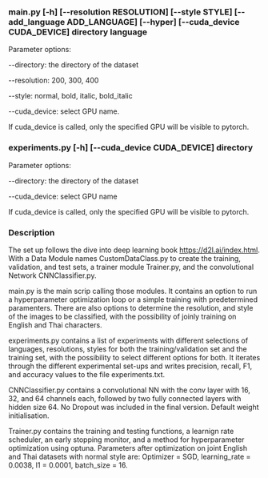 ### main.py [-h] [--resolution RESOLUTION] [--style STYLE] [--add_language ADD_LANGUAGE] [--hyper] [--cuda_device CUDA_DEVICE] directory language
      
Parameter options: 
      
--directory: the directory of the dataset
                
--resolution: 200, 300, 400
                
--style: normal, bold, italic, bold_italic
                
--cuda_device: select GPU name. 
                
If cuda_device is called, only the specified GPU will be visible to pytorch. 
                
### experiments.py [-h]  [--cuda_device CUDA_DEVICE] directory 
     
Parameter options: 
      
--directory: the directory of the dataset
                
--cuda_device: select GPU name

If cuda_device is called, only the specified GPU will be visible to pytorch.

### Description 

The set up follows the dive into deep learning book https://d2l.ai/index.html. With a Data Module names CustomDataClass.py to create the training, validation, and test sets, a trainer module Trainer.py, and the convolutional Network CNNClassifier.py. 

main.py is the main scrip calling those modules. It contains an option to run a hyperparameter optimization loop or a simple training with predetermined paramenters. There are also options to determine the resolution, and style of the images to be classified, with the possibility of joinly training on English and Thai characters. 

experiments.py contains a list of experiments with different selections of languages, resolutions, styles for both the training/validation set and the training set, with the possibility to select different options for both. It iterates through the different experimental set-ups and writes precision, recall, F1, and accuracy values to the file experiments.txt.

CNNClassifier.py contains a convolutional NN with the conv layer with 16, 32, and 64 channels each, followed by two fully connected layers with hidden size 64. No Dropout was included in the final version. Default weight initialisation. 

Trainer.py contains the training and testing functions, a learnign rate scheduler, an early stopping monitor, and a method for hyperparameter optimization using optuna. Parameters after optimization on joint English and Thai datasets with normal style are: Optimizer = SGD, learning_rate = 0.0038, l1 = 0.0001, batch_size = 16.
